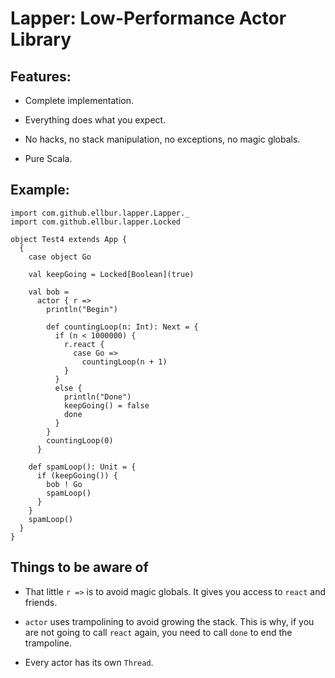 
Lapper: Low-Performance Actor Library
=====================================

Features:
---------

 * Complete implementation.
 
 * Everything does what you expect.
 
 * No hacks, no stack manipulation, no exceptions, no magic globals.
  
 * Pure Scala.
 
Example:
--------

    import com.github.ellbur.lapper.Lapper._
    import com.github.ellbur.lapper.Locked
    
    object Test4 extends App {
      {
        case object Go
    
        val keepGoing = Locked[Boolean](true)
    
        val bob =
          actor { r =>
            println("Begin")
    
            def countingLoop(n: Int): Next = {
              if (n < 1000000) {
                r.react {
                  case Go =>
                    countingLoop(n + 1)
                }
              }
              else {
                println("Done")
                keepGoing() = false
                done
              }
            }
            countingLoop(0)
          }
    
        def spamLoop(): Unit = {
          if (keepGoing()) {
            bob ! Go
            spamLoop()
          }
        }
        spamLoop()
      }
    }

Things to be aware of
---------------------

 * That little `r =>` is to avoid magic globals. It gives you access to `react` and friends.

 * `actor` uses trampolining to avoid growing the stack. This is why, if you are not going to call `react` again,
   you need to call `done` to end the trampoline.
 
 * Every actor has its own `Thread`.
 